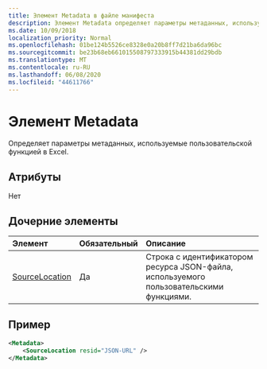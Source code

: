 ```yaml
---
title: Элемент Metadata в файле манифеста
description: Элемент Metadata определяет параметры метаданных, используемые пользовательской функцией в Excel.
ms.date: 10/09/2018
localization_priority: Normal
ms.openlocfilehash: 01be124b5526ce8328e0a20b8ff7d21ba6da96bc
ms.sourcegitcommit: be23b68eb661015508797333915b44381dd29bdb
ms.translationtype: MT
ms.contentlocale: ru-RU
ms.lasthandoff: 06/08/2020
ms.locfileid: "44611766"
---
```

# <a name="metadata-element"></a>Элемент Metadata

Определяет параметры метаданных, используемые пользовательской функцией в Excel.

## <a name="attributes"></a>Атрибуты

Нет

## <a name="child-elements"></a>Дочерние элементы

|  Элемент  |  Обязательный  |  Описание  |
|:-----|:-----|:-----|
|  [SourceLocation](customfunctionssourcelocation.md)  |  Да  | Строка с идентификатором ресурса JSON-файла, используемого пользовательскими функциями. |

## <a name="example"></a>Пример

```xml
<Metadata>
    <SourceLocation resid="JSON-URL" />
</Metadata>
```
